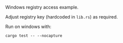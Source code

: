 Windows registry access example.

Adjust registry key (hardcoded in `lib.rs`) as required.

Run on windows with:

    cargo test -- --nocapture
